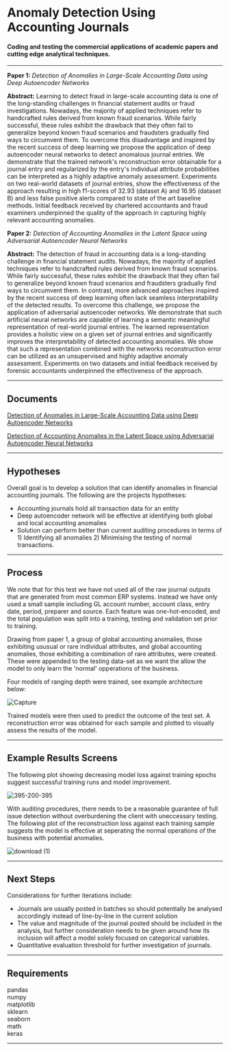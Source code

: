 ﻿Anomaly Detection Using Accounting Journals
===================


#### Coding and testing the commercial applications of academic papers and cutting edge analytical techniques.
------------------------------------------------------------------------

**Paper 1:** *Detection of Anomalies in Large-Scale Accounting Data using Deep Autoencoder Networks*

**Abstract:** Learning to detect fraud in large-scale accounting data is one of the long-standing challenges in financial statement audits or fraud investigations. Nowadays, the majority of applied techniques refer to handcrafted rules derived from known fraud scenarios. While fairly successful, these rules exhibit the drawback that they often fail to generalize beyond known fraud scenarios and fraudsters gradually find ways to circumvent them. To overcome this disadvantage and inspired by the recent success of deep learning we propose the application of deep autoencoder neural networks to detect anomalous journal entries. We demonstrate that the trained network's reconstruction error obtainable for a journal entry and regularized by the entry's individual attribute probabilities can be interpreted as a highly adaptive anomaly assessment. Experiments on two real-world datasets of journal entries, show the effectiveness of the approach resulting in high f1-scores of 32.93 (dataset A) and 16.95 (dataset B) and less false positive alerts compared to state of the art baseline methods. Initial feedback received by chartered accountants and fraud examiners underpinned the quality of the approach in capturing highly relevant accounting anomalies.

**Paper 2:** *Detection of Accounting Anomalies in the Latent Space using Adversarial Autoencoder Neural Networks*

**Abstract:** The detection of fraud in accounting data is a long-standing challenge in financial statement audits. Nowadays, the majority of applied techniques refer to handcrafted rules derived from known fraud scenarios. While fairly successful, these rules exhibit the drawback that they often fail to generalize beyond known fraud scenarios and fraudsters gradually find ways to circumvent them. In contrast, more advanced approaches inspired by the recent success of deep learning often lack seamless interpretability of the detected results. To overcome this challenge, we propose the application of adversarial autoencoder networks. We demonstrate that such artificial neural networks are capable of learning a semantic meaningful representation of real-world journal entries. The learned representation provides a holistic view on a given set of journal entries and significantly improves the interpretability of detected accounting anomalies. We show that such a representation combined with the networks reconstruction error can be utilized as an unsupervised and highly adaptive anomaly assessment. Experiments on two datasets and initial feedback received by forensic accountants underpinned the effectiveness of the approach.

----------


Documents
-------------

[Detection of Anomalies in Large-Scale Accounting Data using Deep Autoencoder Networks](https://arxiv.org/pdf/1709.05254.pdf)

[Detection of Accounting Anomalies in the Latent Space using Adversarial Autoencoder Neural Networks](https://arxiv.org/pdf/1908.00734.pdf)


----------


Hypotheses
-------------------
Overall goal is to develop a solution that can identify anomalies in financial accounting journals. The following are the projects hypotheses:

 - Accounting journals hold all transaction data for an entity
 - Deep autoencoder network will be effective at identifying both global and local accounting anomalies
 - Solution can perform better than current auditing procedures in terms of 1) Identifying all anomalies 2) Minimising the testing of      normal transactions.

----------

Process
-------------
We note that for this test we have not used all of the raw journal outputs that are generated from most common ERP systems. Instead we have only used a small sample including GL account number, account class, entry date, period, preparer and source. Each feature was one-hot-encoded, and the total population was split into a training, testing and validation set prior to training.

Drawing from paper 1, a group of global accounting anomalies, those exhibiting ususual or rare individual attributes, and global accounting anomalies, those exhibiting a combination of rare attributes, were created. These were appended to the testing data-set as we want the allow the model to only learn the 'normal' opperations of the business.

Four models of ranging depth were trained, see example architecture below:

![Capture](https://user-images.githubusercontent.com/43980002/65396497-1a02fd00-ddea-11e9-8697-14ccfb710f41.JPG)


Trained models were then used to predict the outcome of the test set. A reconstruction error was obtained for each sample and plotted to visually assess the results of the model.


----------


Example Results Screens
--------------------
The following plot showing decreasing model loss against training epochs suggest successful training runs and model improvement.

![395-200-395](https://user-images.githubusercontent.com/43980002/65396617-6dc21600-ddeb-11e9-9679-8a235cb4046d.png)

With auditing procedures, there needs to be a reasonable guarantee of full issue detection without overburdening the client with uneccessary testing. The following plot of the reconstruction loss against each training sample suggests the model is effective at seperating the normal operations of the business with potential anomalies. 

![download (1)](https://user-images.githubusercontent.com/43980002/65396677-1f614700-ddec-11e9-9bbe-562f1c8d99eb.png)

----------

Next Steps
--------------------

Considerations for further iterations include:
- Journals are usually posted in batches so should potentially be analysed accordingly instead of line-by-line in the current solution
- The value and magnitude of the journal posted should be included in the analysis, but further consideration needs to be given around how its inclusion will affect a model solely focused on categorical variables.
- Quantitative evaluation threshold for further investigation of journals.
----------

Requirements
--------------------

pandas  
numpy  
matplotlib  
sklearn  
seaborn  
math  
keras  

----------
